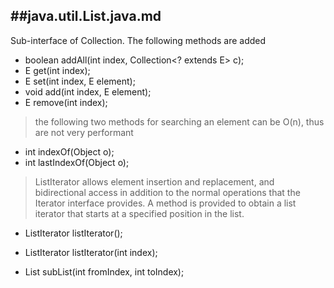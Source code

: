 ##java.util.List.java.md
----------

Sub-interface of Collection. The following methods are added

- boolean addAll(int index, Collection<? extends E> c);
- E get(int index);
- E set(int index, E element);
- void add(int index, E element);
- E remove(int index);

> the following two methods for searching an element can be
O(n), thus are not very performant

- int indexOf(Object o);
- int lastIndexOf(Object o);

> ListIterator allows element insertion and replacement, and 
bidirectional access in addition to the normal operations that 
the Iterator interface provides. A method is provided to 
obtain a list iterator that starts at a specified position in 
the list.


- ListIterator<E> listIterator();
- ListIterator<E> listIterator(int index);



- List<E> subList(int fromIndex, int toIndex);
